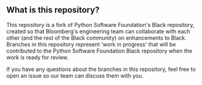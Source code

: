 ## What is this repository?

This repository is a fork of Python Software Foundation's Black repository, created so that Bloomberg's
engineering team can collaborate with each other (and the rest of the Black community)
on enhancements to Black. Branches in this repository represent 'work in progress' that
will be contributed to the Python Software Foundation Black repository when the work is ready for review.

If you have any questions about the branches in this repository, feel free to open an issue
so our team can discuss them with you.
